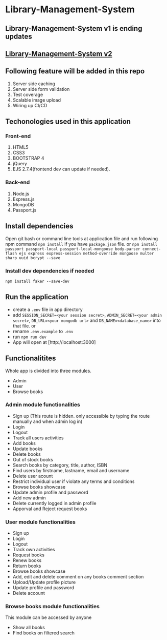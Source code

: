 # Library-Management-System

## Library-Management-System v1 is ending updates

## [Library-Management-System v2](https://github.com/nandhuz-coder/Web-Based-Library-Management-System-V2)

## Following feature will be added in this repo

1. Server side caching
2. Server side form validation
3. Test coverage
4. Scalable image upload
5. Wiring up CI/CD

## Techonologies used in this application

### Front-end

1. HTML5
2. CSS3
3. BOOTSTRAP 4
4. jQuery
5. EJS 2.7.4(frontend dev can update if needed).

### Back-end

1. Node.js
2. Express.js
3. MongoDB
4. Passport.js

## Install dependencies

Open git bash or command line tools at application file and run following npm command `npm install` if you have `package.json` file.
or
`npm install passport passport-local passport-local-mongoose body-parser connect-flash ejs express express-session method-override mongoose multer sharp uuid bcrypt --save`

### Install dev dependencies if needed

`npm install faker --save-dev`

## Run the application

- create a `.env` file in app directory
- add `SESSION_SECRET=<your session secret>`, `ADMIN_SECRET=<your admin secret>`, `DB_URL=<your mongodb url>` and `DB_NAME=<database_name>` into that file. or
- rename `.env.example` to `.env`
- run `npm run dev`
- App will open at [http://localhost:3000]

## Functionalitites

Whole app is divided into three modules.

- Admin
- User
- Browse books

### Admin module functionalities

- Sign up (This route is hidden. only accessible by typing the route manually and when admin log in)
- Login
- Logout
- Track all users activities
- Add books
- Update books
- Delete books
- Out of stock books
- Search books by category, title, author, ISBN
- Find users by firstname, lastname, email and username
- Delete user acount
- Restrict individual user if violate any terms and conditions
- Browse books showcase
- Update admin profile and password
- Add new admin
- Delete currently logged in admin profile
- Apporval and Reject request books

### User module functionalities

- Sign up
- Login
- Logout
- Track own activities
- Request books
- Renew books
- Return books
- Browse books showcase
- Add, edit and delete comment on any books comment section
- Upload/Update profile picture
- Update profile and password
- Delete account

### Browse books module functionalities

This module can be accessed by anyone

- Show all books
- Find books on filtered search
